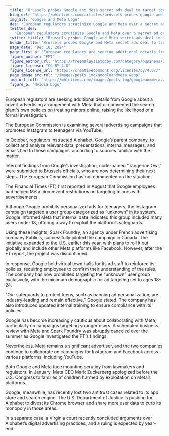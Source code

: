 ```yaml
---
  title: "Brussels probes Google and Meta secret ads deal to target teens"
  blog_url: "https://mhtntimes.com/articles/brussels-probes-google-and-meta-secret-ads-deal-to-target-teens"
  img_alt: "Google and Meta Logo"
  des: "European regulators scrutinize Google and Meta over a secret ad deal targeting minors, raising privacy concerns and prompting policy changes amid increasing antitrust pressures."
  twitter_des:
    "European regulators scrutinize Google and Meta over a secret ad deal targeting minors, raising privacy concerns and prompting policy changes amid increasing antitrust pressures."
  twitter_tittle: "Brussels probes Google and Meta secret ads deal to target teens"
  header_title: "Brussels probes Google and Meta secret ads deal to target teens"
  page_date: "Dec 10, 2024"
  page_first_p: "European regulators are seeking additional details from Google about a covert advertising arrangement with Meta that circumvented the search giant's own policies on treating minors online, raising the likelihood of a formal investigation."
  figure_author: "FMT"
  figure_author_url: "https://freemalaysiatoday.com/category/business/2023/05/04/google-meta-push-back-against-canadas-online-news-bill/"
  figure_license: "CC BY 4.0"
  figure_license_url: "https://creativecommons.org/licenses/by/4.0//"
  page_image_src_rel: "/images/posts_img/googleandmeta.webp"
  img_url_full: "https://mhtntimes.com/images/posts_img/googleandmeta.webp"
  figure_p: "Nvidia Logo"
---
```


European regulators are seeking additional details from Google about a covert advertising arrangement with Meta that circumvented the search giant's own policies on treating minors online, raising the likelihood of a formal investigation.

The European Commission is examining several advertising campaigns that promoted Instagram to teenagers via YouTube.

In October, regulators instructed Alphabet, Google’s parent company, to collect and analyze relevant data, presentations, internal messages, and emails tied to these campaigns, according to sources familiar with the matter.

Internal findings from Google’s investigation, code-named “Tangerine Owl,” were submitted to Brussels officials, who are now determining their next steps. The European Commission has not commented on the situation.

The Financial Times (FT) first reported in August that Google employees had helped Meta circumvent restrictions on targeting minors with advertisements.

Although Google prohibits personalized ads for teenagers, the Instagram campaign targeted a user group categorized as “unknown” in its system. Google informed Meta that internal data indicated this group included many users under 18, offering a way to exploit the platform’s safeguards.

Using these insights, Spark Foundry, an agency under French advertising company Publicis, successfully piloted the campaign in Canada. The initiative expanded to the U.S. earlier this year, with plans to roll it out globally and include other Meta platforms like Facebook. However, after the FT report, the project was discontinued.

In response, Google held virtual town halls for its ad staff to reinforce its policies, requiring employees to confirm their understanding of the rules. The company has now prohibited targeting the “unknown” user group exclusively, with the minimum demographic for ad targeting set to ages 18-24.

“Our safeguards to protect teens, such as banning ad personalization, are industry-leading and remain effective,” Google stated. The company has also introduced updated internal training to ensure compliance with its policies.

Google has become increasingly cautious about collaborating with Meta, particularly on campaigns targeting younger users. A scheduled business review with Meta and Spark Foundry was abruptly canceled over the summer as Google investigated the FT’s findings.

Nevertheless, Meta remains a significant advertiser, and the two companies continue to collaborate on campaigns for Instagram and Facebook across various platforms, including YouTube.

Both Google and Meta face mounting scrutiny from lawmakers and regulators. In January, Meta CEO Mark Zuckerberg apologized before the U.S. Congress to families of children harmed by exploitation on Meta’s platforms.

Google, meanwhile, has recently lost two antitrust cases related to its app store and search engine. The U.S. Department of Justice is pushing for Alphabet to divest its Chrome browser and share more user data to curb its monopoly in those areas.

In a separate case, a Virginia court recently concluded arguments over Alphabet’s digital advertising practices, and a ruling is expected by year-end.
